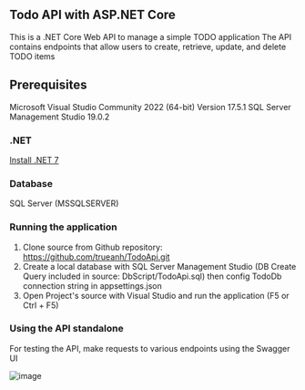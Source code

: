 ## Todo API with ASP.NET Core
This is a .NET Core Web API to manage a simple TODO application
The API contains endpoints that allow users to create, retrieve, update, and delete TODO items

## Prerequisites
Microsoft Visual Studio Community 2022 (64-bit) Version 17.5.1
SQL Server Management Studio 19.0.2

### .NET
[Install .NET 7](https://dotnet.microsoft.com/en-us/download)

### Database
SQL Server (MSSQLSERVER)

### Running the application
1. Clone source from Github repository: https://github.com/trueanh/TodoApi.git
2. Create a local database with SQL Server Management Studio (DB Create Query included in source: DbScript/TodoApi.sql) then config TodoDb connection string in appsettings.json
3. Open Project's source with Visual Studio and run the application (F5 or Ctrl + F5)

### Using the API standalone
For testing the API, make requests to various endpoints using the Swagger UI

![image](https://user-images.githubusercontent.com/111216334/227753434-daa04465-18a5-4d41-934b-6c16bf466c03.png)
